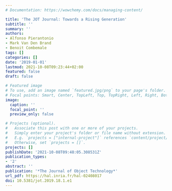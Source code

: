 ```yaml
---
# Documentation: https://wowchemy.com/docs/managing-content/

title: 'The JOT Journal: Towards a Rising Generation'
subtitle: ''
summary: ''
authors:
- Alfonso Pierantonio
- Mark Van Den Brand
- Benoit Combemale
tags: []
categories: []
date: '2019-01-01'
lastmod: 2021-10-08T09:23:44+02:00
featured: false
draft: false

# Featured image
# To use, add an image named `featured.jpg/png` to your page's folder.
# Focal points: Smart, Center, TopLeft, Top, TopRight, Left, Right, BottomLeft, Bottom, BottomRight.
image:
  caption: ''
  focal_point: ''
  preview_only: false

# Projects (optional).
#   Associate this post with one or more of your projects.
#   Simply enter your project's folder or file name without extension.
#   E.g. `projects = ["internal-project"]` references `content/project/deep-learning/index.md`.
#   Otherwise, set `projects = []`.
projects: []
publishDate: '2021-10-08T09:48:05.308531Z'
publication_types:
- '2'
abstract: ''
publication: '*The Journal of Object Technology*'
url_pdf: https://hal.inria.fr/hal-02408017
doi: 10.5381/jot.2019.18.1.e1
---
```

